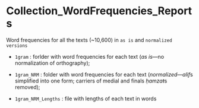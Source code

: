 # Collection_WordFrequencies_Reports
Word frequencies for all the texts (~10,600) in `as is` and `normalized versions`

* `1gram` : forlder with word frequencies for each text (*as is*—no normalization of orthography);* `1gram_NRM` : folder with word frequencies for each text (*normalized*—*alif*s simplified into one form; carriers of medial and finals *ḥamzaŧ*s removed);

* `1gram_NRM_Lengths` : file with lengths of each text in words